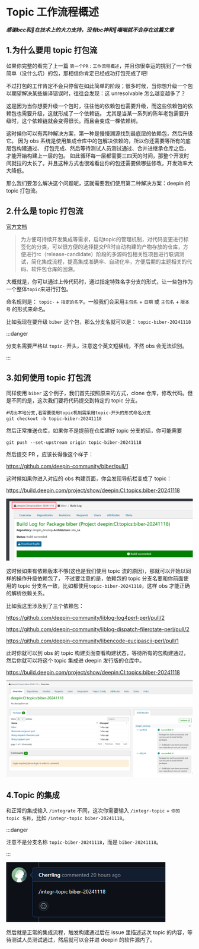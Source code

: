 
# Topic 工作流程概述

***感谢bcc和🐏在技术上的大力支持，没有bc神和🐏喵喵就不会存在这篇文章***

## 1.为什么要用 topic 打包流

如果你完整的看完了上一篇 `第一个PR：工作流程概述`，并且你很幸运的挑到了一个很简单（没什么坑）的包，那相信你肯定已经成功打包完成了吧!

不过打包的工作肯定不会只停留在如此简单的阶段；很多时候，当你想升级一个包以期望解决某些编译错误时，往往会发现：这 unresolvable 怎么越变越多了？

这是因为当你想要升级一个包时，往往他的依赖包也需要升级，而这些依赖包的依赖包也需要升级，这就形成了一个依赖链。
尤其是当某一系列的陈年老包需要升级时，这个依赖链就会变得很长。而且会变成一棵依赖树。

这时候你可以有两种解决方案，第一种是慢慢溯源找到最底层的依赖包，然后升级它。
因为 obs 系统是使用集成仓库中的包解决依赖的，所以你还需要等所有的底层包构建通过、
打包完成、然后等待测试人员测试通过、合并进继承仓库之后，才能开始构建上一层的包。
如此循环每一层都需要三四天的时间，那整个开发时间就拉的太长了。并且这种方式也很难看出你的包还需要做哪些修改，开发效率大大降低。

那么我们要怎么解决这个问题呢，这就需要我们使用第二种解决方案：deepin 的 topic 打包流。

## 2.什么是 topic 打包流

[官方文档](https://wiki.deepin.org/zh/%E5%BE%85%E5%88%86%E7%B1%BB/02_%E6%8C%89%E8%BD%AF%E4%BB%B6%E5%8A%9F%E8%83%BD%E5%88%92%E5%88%86/02_%E5%BC%80%E5%8F%91%E4%BA%BA%E5%91%98%E5%B8%B8%E7%94%A8%E8%BD%AF%E4%BB%B6%E4%BB%8B%E7%BB%8D/01_%E7%BC%96%E7%A8%8B%E5%BC%80%E5%8F%91/%E7%89%88%E6%9C%AC%E6%8E%A7%E5%88%B6/%E7%9B%B8%E5%85%B3%E5%86%85%E5%AE%B9/topic%E4%BB%93%E5%BA%93%E6%9C%BA%E5%88%B6%E8%AF%B4%E6%98%8E)

>为方便可持续开发集成等需求，启动topic的管理机制，对代码变更进行标签化的分类，可以很方便的选择提交PR时自动构建的产物存放的仓库，方便进行rc（release-candidate）阶段的多源码包相关性项目进行联调测试，简化集成流程，提高集成准确率、自动化率，方便后期的主题相关的代码、软件包仓库的回溯。

大概就是，你可以通过上传代码时，通过指定特殊名字分支的形式，让一些包作为一个整体`topic`来进行打包。

命名规则是： `topic-` + `指定的名字`。一般我们会采用`主包名` + `日期` 或 `主包名` + `版本号` 的形式来命名。

比如我现在要升级 `biber` 这个包，那么分支名就可以是： `topic-biber-20241118`

:::danger

分支名需要严格以 `topic-` 开头，注意这个英文短横线，不然 obs 会无法识别。

:::

## 3.如何使用 topic 打包流

同样使用 `biber` 这个例子，我们首先按照原来的方式，clone 仓库，修改代码。但是不同的是，这次我们要将代码提交到特定的 topic 分支。

```shell
#切出本地分支,若需要使用topic机制需采用topic-开头的形式命名分支
git checkout -b topic-biber-20241118 
```

然后正常推送仓库，如果你不是提前在仓库建好 topic 分支的话，你可能需要 
```shell
git push --set-upstream origin topic-biber-20241118
```

然后提交 PR ，应该长得像这个样子：

https://github.com/deepin-community/biber/pull/1

这时候如果你进入对应的 obs 构建页面，你会发现导航栏变成了 topic：

https://build.deepin.com/project/show/deepin:CI:topics:biber-20241118

![alt text](assets/topic/image.png)

这时候如果有依赖版本不够(这也是我们使用 topic 流的原因)，那就可以开始以同样的操作升级依赖包了，
不过要注意的是，依赖包的 topic 分支名要和你前面使用的 topic 分支名一致，比如都使用`topic-biber-20241118`，这样 obs 才能正确的解析依赖关系。

比如我这里涉及到了三个依赖包：

https://github.com/deepin-community/liblog-log4perl-perl/pull/2

https://github.com/deepin-community/liblog-dispatch-filerotate-perl/pull/2

https://github.com/deepin-community/libencode-eucjpascii-perl/pull/1

此时你就可以到 obs 的 topic 构建页面查看构建状态，等待所有的包构建通过，然后你就可以将这个 topic 集成进 deepin 发行版的仓库中。

https://build.deepin.com/project/show/deepin:CI:topics:biber-20241118

![alt text](assets/topic/image-1.png)   

## 4.Topic 的集成

和正常的集成输入 `/integrate` 不同，这次你需要输入 `/integr-topic` + `你的 topic 名称`，比如 `/integr-topic biber-20241118`。

:::danger

注意不是分支名称 `topic-biber-20241118`，而是 `biber-20241118`。

:::

![alt text](assets/topic/image-2.png)

然后就是正常的集成流程，触发构建通过后在 issue 里描述这次 topic 的内容，等待测试人员测试通过，然后就可以合并进 deepin 的软件源内了。